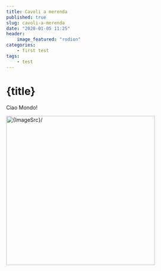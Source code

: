 ```yaml
---
title: Cavoli a merenda
published: true
slug: cavoli-a-merenda
date: "2020-01-05 11:25"
header:
    image_featured: "rodion"
categories:
    - first test
tags:
    - test
---
```


<script>
    import ImageSrc from "./rodion.jpg"
</script>

# {title}

Ciao Mondo!

<img src={ImageSrc} alt={ImageSrc}/>

<style>
    img {
        width: 400px;
    }
</style>